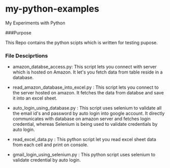 # my-python-examples
My Experiments with Python


###Purpose 

This Repo contains the python scipts which is written for testing pupose.

### File Desciprtions
- amazon_databse_access.py: This script lets you connect with server which is hosted on Amazon. It let's you fetch data from table reside in a database.

- read_amazon_database_into_excel.py : This script lets you connect to the server hosted on amazon. It fetches the data from databse and save it into an excel sheet.

- auto_login_using_database.py : This script uses selenium to validate all the email id's and password by auto login into google account. It directly communicates with database on amazon server and fetches login credential, whereas Selenium is being used to validate credentials by auto login.

- read_excel_data.py : This python script let you read excel sheet data from each cell and print on console.

- gmail_login_using_selenium.py : This python script uses selenium to validate credential by auto login.
